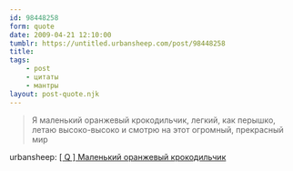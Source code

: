 ```yaml
---
id: 98448258
form: quote
date: 2009-04-21 12:10:00
tumblr: https://untitled.urbansheep.com/post/98448258
title: 
tags:
    - post
    - цитаты
    - мантры
layout: post-quote.njk
---
```


<blockquote>
Я маленький оранжевый крокодильчик, легкий, как перышко, летаю высоко-высоко и смотрю на этот огромный, прекрасный мир
</blockquote>

urbansheep: <a href="http://urbansheep.livejournal.com/1427276.html">[ Q ] Маленький оранжевый крокодильчик</a>
